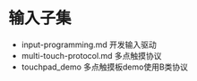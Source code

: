 # 输入子集

* input-programming.md 开发输入驱动
* multi-touch-protocol.md 多点触摸协议
* touchpad_demo 多点触摸板demo使用B类协议
